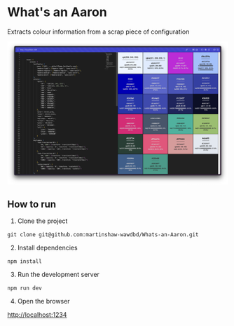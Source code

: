 # What's an Aaron

Extracts colour information from a scrap piece of configuration


![Screenshot](./screenshots/Screenshot.png)

## How to run 

1. Clone the project

```
git clone git@github.com:martinshaw-wawdbd/Whats-an-Aaron.git
```

2. Install dependencies

```
npm install
```

3. Run the development server

```
npm run dev
```

4. Open the browser

[http://localhost:1234](http://localhost:1234)